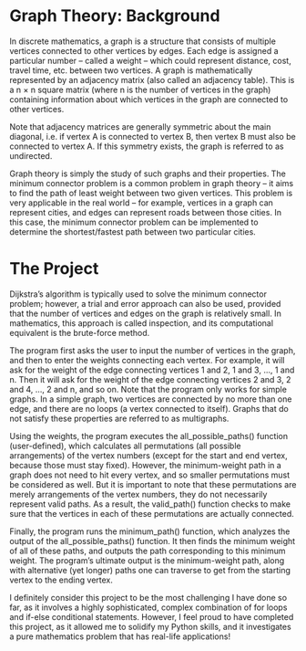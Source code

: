 # Graph Theory: Background
In discrete mathematics, a graph is a structure that consists of multiple vertices connected to other vertices by edges. Each edge is assigned a particular number – called a weight – which could represent distance, cost, travel time, etc. between two vertices. A graph is mathematically represented by an adjacency matrix (also called an adjacency table). This is a n × n square matrix (where n is the number of vertices in the graph) containing information about which vertices in the graph are connected to other vertices.

Note that adjacency matrices are generally symmetric about the main diagonal, i.e. if vertex A is connected to vertex B, then vertex B must also be connected to vertex A. If this symmetry exists, the graph is referred to as undirected.

Graph theory is simply the study of such graphs and their properties. The minimum connector problem is a common problem in graph theory – it aims to find the path of least weight between two given vertices. This problem is very applicable in the real world – for example, vertices in a graph can represent cities, and edges can represent roads between those cities. In this case, the minimum connector problem can be implemented to determine the shortest/fastest path between two particular cities.

# The Project
Dijkstra’s algorithm is typically used to solve the minimum connector problem; however, a trial and error approach can also be used, provided that the number of vertices and edges on the graph is relatively small. In mathematics, this approach is called inspection, and its computational equivalent is the brute-force method.

The program first asks the user to input the number of vertices in the graph, and then to enter the weights connecting each vertex. For example, it will ask for the weight of the edge connecting vertices 1 and 2, 1 and 3, …, 1 and n. Then it will ask for the weight of the edge connecting vertices 2 and 3, 2 and 4, …, 2 and n, and so on. Note that the program only works for simple graphs. In a simple graph, two vertices are connected by no more than one edge, and there are no loops (a vertex connected to itself). Graphs that do not satisfy these properties are referred to as multigraphs.

Using the weights, the program executes the all_possible_paths() function (user-defined), which calculates all permutations (all possible arrangements) of the vertex numbers (except for the start and end vertex, because those must stay fixed). However, the minimum-weight path in a graph does not need to hit every vertex, and so smaller permutations must be considered as well. But it is important to note that these permutations are merely arrangements of the vertex numbers, they do not necessarily represent valid paths. As a result, the valid_path() function checks to make sure that the vertices in each of these permutations are actually connected.

Finally, the program runs the minimum_path() function, which analyzes the output of the all_possible_paths() function. It then finds the minimum weight of all of these paths, and outputs the path corresponding to this minimum weight. The program’s ultimate output is the minimum-weight path, along with alternative (yet longer) paths one can traverse to get from the starting vertex to the ending vertex.

I definitely consider this project to be the most challenging I have done so far, as it involves a highly sophisticated, complex combination of for loops and if-else conditional statements. However, I feel proud to have completed this project, as it allowed me to solidify my Python skills, and it investigates a pure mathematics problem that has real-life applications!
